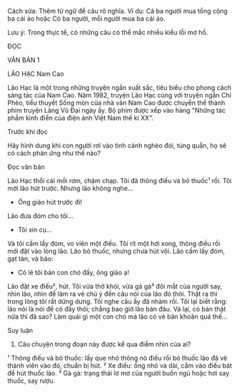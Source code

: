 Cách sửa: Thêm từ ngữ để câu rõ nghĩa. Ví dụ: Cả ba người mua tổng cộng ba cái áo hoặc Có ba người, mỗi người mua ba cái áo.

Lưu ý: Trong thực tế, có những câu có thể mắc nhiều kiểu lỗi mơ hồ.

ĐỌC

VĂN BẢN 1

LÃO HẠC
Nam Cao

Lão Hạc là một trong những truyện ngắn xuất sắc, tiêu biểu cho phong cách sáng tác của Nam Cao. Năm 1982, truyện Lão Hạc cùng với truyện ngắn Chí Phèo, tiểu thuyết Sống mòn của nhà văn Nam Cao được chuyển thể thành phim truyện Làng Vũ Đại ngày ấy. Bộ phim được xếp vào hàng "Những tác phẩm kinh điển của điện ảnh Việt Nam thế kỉ XX".

Trước khi đọc

Hãy hình dung khi con người rơi vào tình cảnh nghèo đói, túng quẫn, họ sẽ có cách phản ứng như thế nào?

Đọc văn bản

Lão Hạc thổi cái mồi rơm, chậm chạp. Tôi đã thông điếu và bỏ thuốc¹ rồi. Tôi mời lão hút trước. Nhưng lão không nghe...

- Ông giáo hút trước đi!

Lão đưa đóm cho tôi...

- Tôi xin cụ...

Và tôi cầm lấy đóm, vo viên một điếu. Tôi rít một hơi xong, thông điếu rồi mới đặt vào lòng lão. Lão bỏ thuốc, nhưng chưa hút vội. Lão cầm lấy đóm, gạt tàn, và bảo:

- Có lẽ tôi bán con chó đấy, ông giáo ạ!

Lão đặt xe điếu², hút. Tôi vừa thở khói, vừa gà gà³ đôi mắt của người say, nhìn lão, nhìn để làm ra vẻ chú ý đến câu nói của lão đó thôi. Thật ra thì trong lòng tôi rất dửng dưng. Tôi nghe câu ấy đã nhàm rồi. Tôi lại biết rằng: lão nói là nói để có đấy thôi; chẳng bao giờ lão bán đâu. Vả lại, có bán thật nữa thì đã sao? Làm quái gì một con chó mà lão có vẻ băn khoăn quá thế...

Suy luận

1. Câu chuyện trong đoạn này được kể qua điểm nhìn của ai?

¹ Thông điếu và bỏ thuốc: lấy que nhỏ thông nỏ điếu rồi bỏ thuốc lào đã vê thành viên vào đó, chuẩn bị hút.
² Xe điếu: ống nhỏ và dài, cắm vào điếu bát để hút thuốc lào.
³ Gà gà: trạng thái lơ mơ của người buồn ngủ hoặc hơi say thuốc, say rượu.